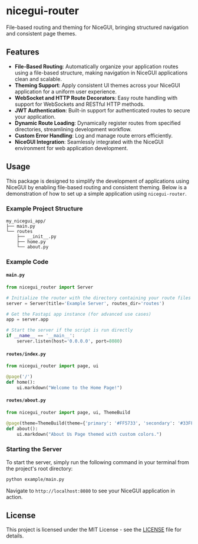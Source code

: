 # nicegui-router

File-based routing and theming for NiceGUI, bringing structured navigation and consistent page themes.

## Features
- **File-Based Routing**: Automatically organize your application routes using a file-based structure, making navigation in NiceGUI applications clean and scalable.
- **Theming Support**: Apply consistent UI themes across your NiceGUI application for a uniform user experience.
- **WebSocket and HTTP Route Decorators**: Easy route handling with support for WebSockets and RESTful HTTP methods.
- **JWT Authentication**: Built-in support for authenticated routes to secure your application.
- **Dynamic Route Loading**: Dynamically register routes from specified directories, streamlining development workflow.
- **Custom Error Handling**: Log and manage route errors efficiently.
- **NiceGUI Integration**: Seamlessly integrated with the NiceGUI environment for web application development.

## Usage

This package is designed to simplify the development of applications using NiceGUI by enabling file-based routing and consistent theming. Below is a demonstration of how to set up a simple application using `nicegui-router`.

### Example Project Structure

```plaintext
my_nicegui_app/
├── main.py
└── routes
    ├── __init__.py
    ├── home.py
    └── about.py
```

### Example Code

#### `main.py`
```python
from nicegui_router import Server

# Initialize the router with the directory containing your route files
server = Server(title='Example Server', routes_dir='routes')

# Get the Fastapi app instance (for advanced use cases)
app = server.app

# Start the server if the script is run directly
if __name__ == '__main__':
    server.listen(host='0.0.0.0', port=8080)
```

#### `routes/index.py`
```python
from nicegui_router import page, ui

@page('/')
def home():
    ui.markdown("Welcome to the Home Page!")
```

#### `routes/about.py`
```python
from nicegui_router import page, ui, ThemeBuild

@page(theme=ThemeBuild(theme={'primary': '#FF5733', 'secondary': '#33FF57', 'accent': '#3357FF'}))
def about():
    ui.markdown("About Us Page themed with custom colors.")
```

### Starting the Server
To start the server, simply run the following command in your terminal from the project's root directory:
```bash
python example/main.py
```

Navigate to `http://localhost:8080` to see your NiceGUI application in action.

## License

This project is licensed under the MIT License - see the [LICENSE](LICENSE) file for details.